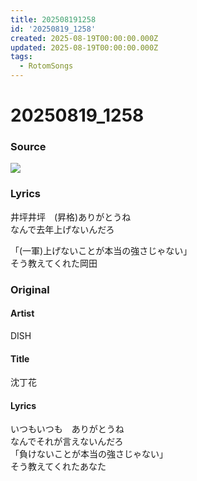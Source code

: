 ```yaml
---
title: 202508191258
id: '20250819_1258'
created: 2025-08-19T00:00:00.000Z
updated: 2025-08-19T00:00:00.000Z
tags:
  - RotomSongs
---
```

# 20250819_1258

### Source

![](https://x.com/Starlystrongest/status/1957653321277403261)

### Lyrics

井坪井坪　(昇格)ありがとうね  
なんで去年上げないんだろ  

「(一軍)上げないことが本当の強さじゃない」  
そう教えてくれた岡田  

### Original

#### Artist

DISH

#### Title

沈丁花

#### Lyrics

いつもいつも　ありがとうね  
なんでそれが言えないんだろ  
「負けないことが本当の強さじゃない」  
そう教えてくれたあなた  

